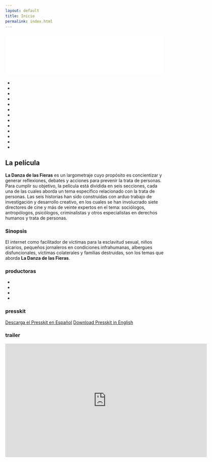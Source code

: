 ```yaml
---
layout: default
title: Inicio
permalink: index.html
---
```


<section id="landing">
  <img id="logo" src="/img/logowhite.svg" alt="La Danza de las Fieras">
  <ul id="festival_list">
    <li class="laurel_houston"></li>
    <li class="laurel_houston2"></li>
    <li class="laurel_fcm"></li>
    <li class="laurel_banaba"></li>
    <li class="laurel_morelia"></li>
    <li class="laurel_guadalajara"></li>
    <li class="laurel_londres"></li>
    <li class="laurel_amsterdam"></li>
    <li class="laurel_asiamadrid"></li>
    <li class="laurel_ibiza"></li>
    <li class="laurel_16kms"></li>
    <li class="laurel_ficautor"></li>
    <li class="laurel_paris"></li>
  </ul>
</section>

<section>
  <h2>La película</h2>
  <p><b>La Danza de las Fieras</b> es un largometraje cuyo propósito es concientizar y generar reflexiones, debates y acciones para prevenir la trata de personas. Para cumplir su objetivo, la película está dividida en seis secciones, cada una de las cuales aborda un tema específico relacionado con la trata de personas. Las seis historias han sido construidas con arduo trabajo de investigación y desarrollo creativo, en los cuales se han involucrado siete directores de cine y más de veinte expertos en el tema: sociólogos, antropólogos, psicólogos, criminalistas y otros especialistas en derechos humanos y trata de personas.
  </p>
  <h3 class="reversed">Sinopsis</h3>
  <p>
  El internet como facilitador de víctimas para la esclavitud sexual, niños sicarios, pequeños jornaleros en condiciones infrahumanas, albergues disfuncionales, víctimas colaterales y familias destruidas, son los temas que aborda <b>La Danza de las Fieras</b>.
  </p>
  <h3 class="reversed">productoras</h3>
  <ul class="producer_horizontal_list">
    <li class="producer_reflekto"></li>
    <li class="producer_kaptura"></li>
    <li class="producer_bala"></li>
    <li class="producer_educadores"></li>
  </ul>
  <h3 class="reversed">presskit</h3>
  <p>
  <a class="presskitButton" href="/download/LDDLF_PRESSKIT.pdf">Descarga el Presskit en Español</a>
  <a class="presskitButton" href="/download/WILDDANCE_PRESSKIT.pdf">Download Presskit in English</a>
  </p>
  <h3 class="reversed">trailer</h3>
  <div class="trailer-container">
    <iframe src="https://player.vimeo.com/video/226767311" width="640" height="360" frameborder="0" webkitallowfullscreen mozallowfullscreen allowfullscreen></iframe>
  </div>
</section>
